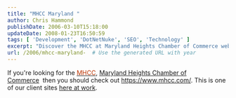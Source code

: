 ```yaml
---
title: "MHCC Maryland "
author: Chris Hammond
publishDate: 2006-03-10T15:18:00
updateDate: 2008-01-23T16:50:59
tags: [ 'Development', 'DotNetNuke', 'SEO', 'Technology' ]
excerpt: "Discover the MHCC at Maryland Heights Chamber of Commerce website. Learn more about our client site at work, visit https://www.mhcc.com/ today!"
url: /2006/mhcc-maryland-  # Use the generated URL with year
---
```

If you're looking for the <A href="https://www.mhcc.com/"><FONT color=#bb3300>MHCC</FONT></A>, <A href="https://www.mhcc.com/">Maryland Heights Chamber of Commerce</A>&nbsp;&nbsp;then you should check out <A href="https://www.mhcc.com/">https://www.mhcc.com/</A>. This is&nbsp;one of&nbsp;our client sites <A href="https://www.engagesoftware.net/">here at work</A>.

